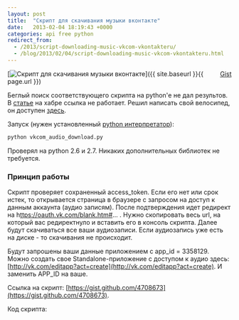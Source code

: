 ```yaml
---
layout: post
title:  "Скрипт для скачивания музыки вконтакте"
date:   2013-02-04 18:19:43 +0000
categories: api free python
redirect_from:
  - /2013/script-downloading-music-vkcom-vkontakteru/
  - /blog/2013/02/04/script-downloading-music-vkcom-vkontakteru.html
---
```


<div class="gist-wrp"><div class="github-btn" id="github-btn" style="float:right;"> <a class="gh-btn" id="gh-btn" href="https://gist.github.com/st4lk/4708673" target="_blank"> <span class="gh-ico"></span> <span class="gh-text" id="gh-text">Gist</span> </a></div></div>

[![Скрипт для скачивания музыки вконтакте](/assets/images/posts/2013-02-04-script-downloading-music-vkcom-vkontakteru/vk_audio.jpeg "Скрипт для скачивания музыки вконтакте")]({{ site.baseurl }}{{ page.url }})

Беглый поиск соответствующего скрипта на python'е не дал результов. В [статье](http://habrahabr.ru/post/143860/) на хабре ссылка не работает. Решил написать свой велосипед, он доступен [здесь](https://gist.github.com/4708673).

Запуск (нужен установленный [python интерпретатор](http://www.python.org/download/releases/2.7.4/)):

```bash
python vkcom_audio_download.py
```

Проверял на python 2.6 и 2.7. Никаких дополнительных библиотек не требуется.

<!--more-->

### Принцип работы

Скрипт проверяет сохраненный access_token. Если его нет или срок истек, то открывается страница в браузере с запросом на доступ к данным аккаунта (аудио записям). После подтверждения идет редирект на h[ttps://oauth.vk.com/blank.htm#](https://oauth.vk.com/blank.htm#)... . Нужно скопировать весь url, на который вас редиректнуло и вставить его в консоль скрипта. Далее будут скачиваться все ваши аудиозаписи. Если аудиозапись уже есть на диске - то скачивания не происходит.

Будут запрошены ваши данные приложением с app_id = 3358129. Можно создать свое Standalone-приложение с доступом к аудио здесь: [http://vk.com/editapp?act=create](http://vk.com/editapp?act=create). И заменить APP_ID на ваше.

Ссылка на скрипт: [https://gist.github.com/4708673](https://gist.github.com/4708673).

Код скрипта:

<script src="https://gist.github.com/st4lk/4708673.js"></script>
